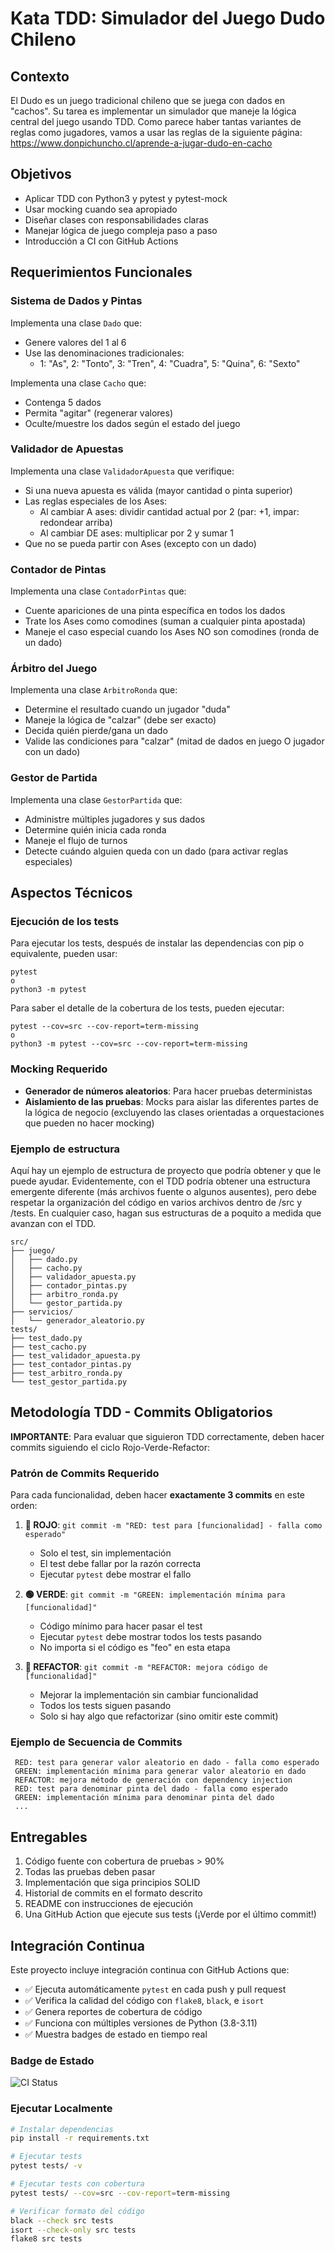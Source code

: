 # Kata TDD: Simulador del Juego Dudo Chileno

## Contexto
El Dudo es un juego tradicional chileno que se juega con dados en "cachos". Su tarea es implementar un simulador que maneje la lógica central del juego usando TDD. Como parece haber tantas variantes de reglas como jugadores, vamos a usar las reglas de la siguiente página: https://www.donpichuncho.cl/aprende-a-jugar-dudo-en-cacho

## Objetivos
- Aplicar TDD con Python3 y pytest y pytest-mock
- Usar mocking cuando sea apropiado
- Diseñar clases con responsabilidades claras
- Manejar lógica de juego compleja paso a paso
- Introducción a CI con GitHub Actions 

## Requerimientos Funcionales

### Sistema de Dados y Pintas
Implementa una clase `Dado` que:
- Genere valores del 1 al 6
- Use las denominaciones tradicionales:
  - 1: "As", 2: "Tonto", 3: "Tren", 4: "Cuadra", 5: "Quina", 6: "Sexto"

Implementa una clase `Cacho` que:
- Contenga 5 dados
- Permita "agitar" (regenerar valores)
- Oculte/muestre los dados según el estado del juego

### Validador de Apuestas
Implementa una clase `ValidadorApuesta` que verifique:
- Si una nueva apuesta es válida (mayor cantidad o pinta superior)
- Las reglas especiales de los Ases:
  - Al cambiar A ases: dividir cantidad actual por 2 (par: +1, impar: redondear arriba)
  - Al cambiar DE ases: multiplicar por 2 y sumar 1
- Que no se pueda partir con Ases (excepto con un dado)

### Contador de Pintas
Implementa una clase `ContadorPintas` que:
- Cuente apariciones de una pinta específica en todos los dados
- Trate los Ases como comodines (suman a cualquier pinta apostada)
- Maneje el caso especial cuando los Ases NO son comodines (ronda de un dado)

### Árbitro del Juego
Implementa una clase `ArbitroRonda` que:
- Determine el resultado cuando un jugador "duda"
- Maneje la lógica de "calzar" (debe ser exacto)
- Decida quién pierde/gana un dado
- Valide las condiciones para "calzar" (mitad de dados en juego O jugador con un dado)

### Gestor de Partida
Implementa una clase `GestorPartida` que:
- Administre múltiples jugadores y sus dados
- Determine quién inicia cada ronda
- Maneje el flujo de turnos
- Detecte cuándo alguien queda con un dado (para activar reglas especiales)

## Aspectos Técnicos

### Ejecución de los tests
Para ejecutar los tests, después de instalar las dependencias con pip o equivalente, pueden usar:
```
pytest
o
python3 -m pytest
```

Para saber el detalle de la cobertura de los tests, pueden ejecutar:
```
pytest --cov=src --cov-report=term-missing
o
python3 -m pytest --cov=src --cov-report=term-missing
```


### Mocking Requerido
- **Generador de números aleatorios**: Para hacer pruebas deterministas
- **Aislamiento de las pruebas**: Mocks para aislar las diferentes partes de la lógica de negocio (excluyendo las clases orientadas a orquestaciones que pueden no hacer mocking)

###  Ejemplo de estructura
Aquí hay un ejemplo de estructura de proyecto que podría obtener y que le puede ayudar. Evidentemente, con el TDD podría obtener una estructura emergente diferente (más archivos fuente o algunos ausentes), pero debe respetar la organización del código en varios archivos dentro de /src y /tests.
En cualquier caso, hagan sus estructuras de a poquito a medida que avanzan con el TDD.


```
src/
├── juego/
│   ├── dado.py
│   ├── cacho.py
│   ├── validador_apuesta.py
│   ├── contador_pintas.py
│   ├── arbitro_ronda.py
│   └── gestor_partida.py
├── servicios/
│   └── generador_aleatorio.py
tests/
├── test_dado.py
├── test_cacho.py
├── test_validador_apuesta.py
├── test_contador_pintas.py
├── test_arbitro_ronda.py
└── test_gestor_partida.py
```

## Metodología TDD - Commits Obligatorios

**IMPORTANTE**: Para evaluar que siguieron TDD correctamente, deben hacer commits siguiendo el ciclo Rojo-Verde-Refactor:

### Patrón de Commits Requerido
Para cada funcionalidad, deben hacer **exactamente 3 commits** en este orden:

1. **🔴 ROJO**: `git commit -m "RED: test para [funcionalidad] - falla como esperado"`
   - Solo el test, sin implementación
   - El test debe fallar por la razón correcta
   - Ejecutar `pytest` debe mostrar el fallo

2. **🟢 VERDE**: `git commit -m "GREEN: implementación mínima para [funcionalidad]"`
   - Código mínimo para hacer pasar el test
   - Ejecutar `pytest` debe mostrar todos los tests pasando
   - No importa si el código es "feo" en esta etapa

3. **🔵 REFACTOR**: `git commit -m "REFACTOR: mejora código de [funcionalidad]"`
   - Mejorar la implementación sin cambiar funcionalidad
   - Todos los tests siguen pasando
   - Solo si hay algo que refactorizar (sino omitir este commit)

### Ejemplo de Secuencia de Commits
```
 RED: test para generar valor aleatorio en dado - falla como esperado
 GREEN: implementación mínima para generar valor aleatorio en dado  
 REFACTOR: mejora método de generación con dependency injection
 RED: test para denominar pinta del dado - falla como esperado
 GREEN: implementación mínima para denominar pinta del dado
 ...
```

## Entregables
1. Código fuente con cobertura de pruebas > 90%
2. Todas las pruebas deben pasar
3. Implementación que siga principios SOLID
4. Historial de commits en el formato descrito
5. README con instrucciones de ejecución
6. Una GitHub Action que ejecute sus tests (¡Verde por el último commit!)

## Integración Continua

Este proyecto incluye integración continua con GitHub Actions que:

- ✅ Ejecuta automáticamente `pytest` en cada push y pull request
- ✅ Verifica la calidad del código con `flake8`, `black`, e `isort`
- ✅ Genera reportes de cobertura de código
- ✅ Funciona con múltiples versiones de Python (3.8-3.11)
- ✅ Muestra badges de estado en tiempo real

### Badge de Estado
![CI Status](https://github.com/Mazulini/Tarea-Dudo-TDD/actions/workflows/ci.yml/badge.svg)

### Ejecutar Localmente

```bash
# Instalar dependencias
pip install -r requirements.txt

# Ejecutar tests
pytest tests/ -v

# Ejecutar tests con cobertura
pytest tests/ --cov=src --cov-report=term-missing

# Verificar formato del código
black --check src tests
isort --check-only src tests
flake8 src tests
```



